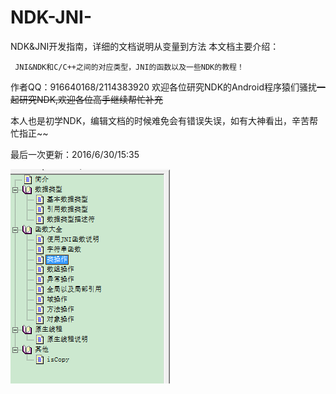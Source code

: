 # NDK-JNI-
NDK&amp;JNI开发指南，详细的文档说明从变量到方法
本文档主要介绍：

     JNI&NDK和C/C++之间的对应类型，JNI的函数以及一些NDK的教程！

作者QQ：916640168/2114383920
欢迎各位研究NDK的Android程序猿们骚扰~~一起研究NDK,欢迎各位高手继续帮忙补充~~

本人也是初学NDK，编辑文档的时候难免会有错误失误，如有大神看出，辛苦帮忙指正~~

最后一次更新：2016/6/30/15:35


![image](https://github.com/AndMy/NDK-JNI-/blob/master/image/P081%5DFNC8N%604%40H%24OKT4N6%7BS.png)


